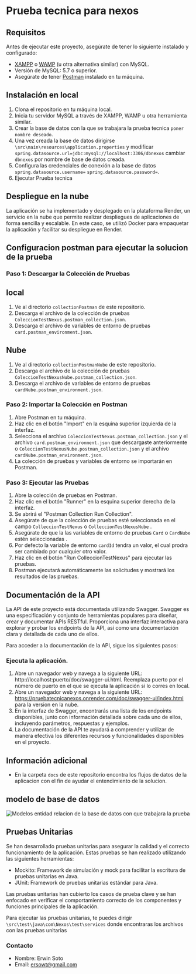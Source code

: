 # Prueba tecnica para nexos

## Requisitos
Antes de ejecutar este proyecto, asegúrate de tener lo siguiente instalado y configurado:

- [XAMPP](https://www.apachefriends.org/index.html) o [WAMP](https://www.wampserver.com/en/) (u otra alternativa similar) con MySQL.
- Versión de MySQL: 5.7 o superior.
- Asegúrate de tener [Postman](https://www.postman.com/downloads/) instalado en tu máquina.


## Instalación en local

1. Clona el repositorio en tu máquina local.
2. Inicia tu servidor MySQL a través de XAMPP, WAMP u otra herramienta similar.
3. Crear la base de datos con la que se trabajara la prueba tecnica `poner nombre deseado`.
4. Una vez creada la base de datos dirigirse `\src\main\resources\application.properties` y modificar `spring.datasource.url=jdbc:mysql://localhost:3306/dbnexos` cambiar `dbnexos` por nombre de base de datos creada.
5. Configura las credenciales de conexión a la base de datos `spring.datasource.username=` `spring.datasource.password=`.
6. Ejecutar Prueba tecnica

## Despliegue en la nube
La aplicación se ha implementado y desplegado en la plataforma Render, un servicio en la nube que permite realizar despliegues de aplicaciones de forma sencilla y escalable. En este caso, se utilizó Docker para empaquetar la aplicación y facilitar su despliegue en Render.

## Configuracion postman para ejecutar la solucion de la prueba

### Paso 1: Descargar la Colección de Pruebas

## local

1. Ve al directorio `collectionPostman` de este repositorio.
2. Descarga el archivo de la colección de pruebas `ColeccionTestNexus.postman_collection.json`.
3. Descarga el archivo de variables de entorno de pruebas `card.postman_environment.json`.

## Nube 

1. Ve al directorio `collectionPostmanNube` de este repositorio.
2. Descarga el archivo de la colección de pruebas `ColeccionTestNexusNube.postman_collection.json`.
3. Descarga el archivo de variables de entorno de pruebas `cardNube.postman_environment.json`.

### Paso 2: Importar la Colección en Postman

1. Abre Postman en tu máquina.
2. Haz clic en el botón "Import" en la esquina superior izquierda de la interfaz.
3. Selecciona el archivo `ColeccionTestNexus.postman_collection.json`  y el archivo `card.postman_environment.json` que descargaste anteriormente o `ColeccionTestNexusNube.postman_collection.json`  y el archivo `cardNube.postman_environment.json`.
4. La colección de pruebas y variables de entorno se importarán en Postman.

### Paso 3: Ejecutar las Pruebas

1. Abre la colección de pruebas en Postman.
2. Haz clic en el botón "Runner" en la esquina superior derecha de la interfaz.
3. Se abrirá el "Postman Collection Run Collection".
4. Asegúrate de que la colección de pruebas esté seleccionada en el campo `ColleccionTestNexus` o `ColleccionTestNexusNube` .
5. Asegúrate de que la las variables de entorno de pruebas `Card` o `CardNube` estén seleccionadas .
6. Por defecto la variable de entorno `cardId` tendra un valor, el cual prodra ser cambiado por cualquier otro valor.
7. Haz clic en el botón "Run ColleccionTestNexus" para ejecutar las pruebas.
8. Postman ejecutará automáticamente las solicitudes y mostrará los resultados de las pruebas.

## Documentación de la API
La API de este proyecto está documentada utilizando Swagger. Swagger es una especificación y conjunto de herramientas populares para diseñar, crear y documentar APIs RESTful. Proporciona una interfaz interactiva para explorar y probar los endpoints de la API, así como una documentación clara y detallada de cada uno de ellos.

Para acceder a la documentación de la API, sigue los siguientes pasos:

### Ejecuta la aplicación.
1. Abre un navegador web y navega a la siguiente URL: http://localhost:puerto/doc/swagger-ui.html. Reemplaza puerto por el número de puerto en el que se ejecuta la aplicación si lo corres en local.
2. Abre un navegador web y navega a la siguiente URL: https://pruebatecnicanexos.onrender.com/doc/swagger-ui/index.html para la version en la nube.
3. En la interfaz de Swagger, encontrarás una lista de los endpoints disponibles, junto con información detallada sobre cada uno de ellos, incluyendo parámetros, respuestas y ejemplos.
4. La documentación de la API te ayudará a comprender y utilizar de manera efectiva los diferentes recursos y funcionalidades disponibles en el proyecto.

## Información adicional

- En la carpeta `docs` de este repositorio encontra los flujos de datos de la aplicacion con el fin de ayudar el entendimiento de la solucion.

## modelo de base de datos

![Modelos entidad relacion de la base de datos con que trabajara la prueba](/docs/base_de_datos.png)


## Pruebas Unitarias

Se han desarrollado pruebas unitarias para asegurar la calidad y el correcto funcionamiento de la aplicación. Estas pruebas se han realizado utilizando las siguientes herramientas:

- Mockito: Framework de simulación y mock para facilitar la escritura de pruebas unitarias en Java.
- JUnit: Framework de pruebas unitarias estándar para Java.

Las pruebas unitarias han cubierto los casos de prueba clave y se han enfocado en verificar el comportamiento correcto de los componentes y funciones principales de la aplicación.

Para ejecutar las pruebas unitarias, te puedes dirigir `\src\test\java\com\Nexos\test\services` donde encontraras los archivos con las pruebas unitarias





### Contacto

- Nombre: Erwin Soto
- Email: ersowt@gmail.com


